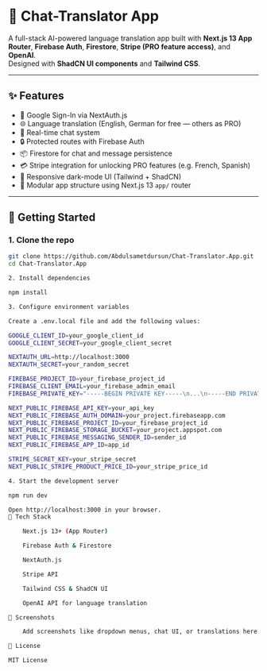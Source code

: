 # 🧠 Chat-Translator App

A full-stack AI-powered language translation app built with **Next.js 13 App Router**, **Firebase
Auth**, **Firestore**, **Stripe (PRO feature access)**, and **OpenAI**.  
Designed with **ShadCN UI components** and **Tailwind CSS**.

---

## ✨ Features

- 🔐 Google Sign-In via NextAuth.js
- 🌐 Language translation (English, German for free — others as PRO)
- 💬 Real-time chat system
- 🔒 Protected routes with Firebase Auth
- 📦 Firestore for chat and message persistence
- 💳 Stripe integration for unlocking PRO features (e.g. French, Spanish)
- 🎨 Responsive dark-mode UI (Tailwind + ShadCN)
- 📁 Modular app structure using Next.js 13 `app/` router

---

## 🚀 Getting Started

### 1. Clone the repo

```bash
git clone https://github.com/Abdulsametdursun/Chat-Translator.App.git
cd Chat-Translator.App

2. Install dependencies

npm install

3. Configure environment variables

Create a .env.local file and add the following values:

GOOGLE_CLIENT_ID=your_google_client_id
GOOGLE_CLIENT_SECRET=your_google_client_secret

NEXTAUTH_URL=http://localhost:3000
NEXTAUTH_SECRET=your_random_secret

FIREBASE_PROJECT_ID=your_firebase_project_id
FIREBASE_CLIENT_EMAIL=your_firebase_admin_email
FIREBASE_PRIVATE_KEY="-----BEGIN PRIVATE KEY-----\n...\n-----END PRIVATE KEY-----\n"

NEXT_PUBLIC_FIREBASE_API_KEY=your_api_key
NEXT_PUBLIC_FIREBASE_AUTH_DOMAIN=your_project.firebaseapp.com
NEXT_PUBLIC_FIREBASE_PROJECT_ID=your_firebase_project_id
NEXT_PUBLIC_FIREBASE_STORAGE_BUCKET=your_project.appspot.com
NEXT_PUBLIC_FIREBASE_MESSAGING_SENDER_ID=sender_id
NEXT_PUBLIC_FIREBASE_APP_ID=app_id

STRIPE_SECRET_KEY=your_stripe_secret
NEXT_PUBLIC_STRIPE_PRODUCT_PRICE_ID=your_stripe_price_id

4. Start the development server

npm run dev

Open http://localhost:3000 in your browser.
🧪 Tech Stack

    Next.js 13+ (App Router)

    Firebase Auth & Firestore

    NextAuth.js

    Stripe API

    Tailwind CSS & ShadCN UI

    OpenAI API for language translation

📸 Screenshots

    Add screenshots like dropdown menus, chat UI, or translations here.

📄 License

MIT License
```
